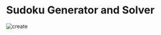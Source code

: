 # Sudoku Generator and Solver

![create](https://github.com/Ayush-ken14/sudoku/assets/82118453/b28aaaec-fa73-4f2d-a015-1771edc59e40)
